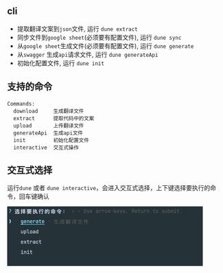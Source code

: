 ## cli

- 提取翻译文案到`json`文件, 运行 `dune extract`
- 同步文件到`google sheet`(必须要有配置文件), 运行 `dune sync`
- 从`google sheet`生成文件(必须要有配置文件), 运行 `dune generate`
- 从`swagger` 生成`api`请求文件, 运行 `dune generateApi`
- 初始化配置文件, 运行 `dune init`

## 支持的命令

```shell
Commands:
  download     生成翻译文件
  extract      提取代码中的文案
  upload       上传翻译文件
  generateApi  生成api文件
  init         初始化配置文件
  interactive  交互式操作
```

## 交互式选择

运行`dune` 或者 `dune interactive`，会进入交互式选择，上下键选择要执行的命令，回车键确认

![](.readme_images/interactive.png)
